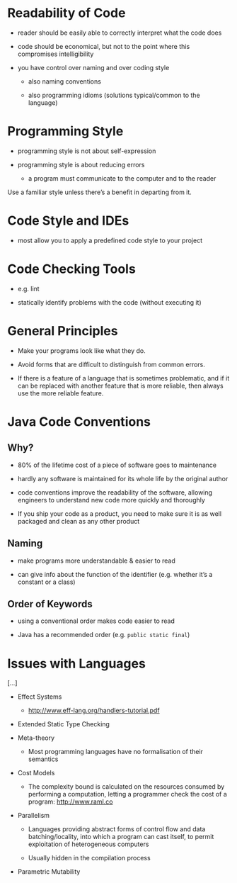 # Readability of Code

* reader should be easily able to correctly interpret what the code does

* code should be economical, but not to the point where this compromises intelligibility

* you have control over naming and over coding style

    * also naming conventions

    * also programming idioms (solutions typical/common to the language)

# Programming Style

* programming style is not about self-expression

* programming style is about reducing errors

    * a program must communicate to the computer and to the reader

Use a familiar style unless there’s a benefit in departing from it.

# Code Style and IDEs

* most allow you to apply a predefined code style to your project

# Code Checking Tools

* e.g. lint

* statically identify problems with the code (without executing it)

# General Principles

* Make your programs look like what they do.

* Avoid forms that are difficult to distinguish from common errors.

* If there is a feature of a language that is sometimes problematic, and if it can be replaced with another feature that is more reliable, then always use the more reliable feature.

# Java Code Conventions

## Why?

* 80% of the lifetime cost of a piece of software goes to maintenance

* hardly any software is maintained for its whole life by the original author

* code conventions improve the readability of the software, allowing engineers to understand new code more quickly and thoroughly

* If you ship your code as a product, you need to make sure it is as well packaged and clean as any other product

## Naming

* make programs more understandable & easier to read

* can give info about the function of the identifier (e.g. whether it’s a constant or a class)

## Order of Keywords

* using a conventional order makes code easier to read

* Java has a recommended order (e.g. `public static final`)

# Issues with Languages

[…]

* Effect Systems

    * http://www.eff-lang.org/handlers-tutorial.pdf

* Extended Static Type Checking

* Meta-theory

    * Most programming languages have no formalisation of their semantics

* Cost Models

    * The complexity bound is calculated on the resources consumed by performing a computation, letting a programmer check the cost of a program: http://www.raml.co

* Parallelism

    * Languages providing abstract forms of control flow and data batching/locality, into which a program can cast itself, to permit exploitation of heterogeneous computers

    * Usually hidden in the compilation process

* Parametric Mutability
